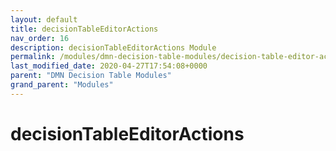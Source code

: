 ```yaml
---
layout: default
title: decisionTableEditorActions 
nav_order: 16
description: decisionTableEditorActions Module
permalink: /modules/dmn-decision-table-modules/decision-table-editor-actions
last_modified_date: 2020-04-27T17:54:08+0000
parent: "DMN Decision Table Modules"
grand_parent: "Modules"
---
```


# decisionTableEditorActions